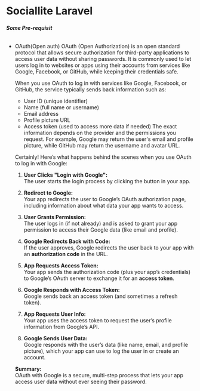 # Sociallite Laravel

###### **Some Pre-requisit**
- OAuth(Open auth)
    OAuth (Open Authorization) is an open standard protocol that allows secure authorization for third-party applications to access user data without sharing passwords. It is commonly used to let users log in to websites or apps using their accounts from services like Google, Facebook, or GitHub, while keeping their credentials safe.

    When you use OAuth to log in with services like Google, Facebook, or GitHub, the service typically sends back information such as:
    - User ID (unique identifier)
    - Name (full name or username)
    - Email address
    - Profile picture URL
    - Access token (used to access more data if needed)
    The exact information depends on the provider and the permissions you request. For example, Google may return the user's email and profile picture, while GitHub may return the username and avatar URL.

    Certainly! Here’s what happens behind the scenes when you use OAuth to log in with Google:

    1. **User Clicks "Login with Google":**  
        The user starts the login process by clicking the button in your app.

    2. **Redirect to Google:**  
        Your app redirects the user to Google’s OAuth authorization page, including information about what data your app wants to access.

    3. **User Grants Permission:**  
        The user logs in (if not already) and is asked to grant your app permission to access their Google data (like email and profile).

    4. **Google Redirects Back with Code:**  
        If the user approves, Google redirects the user back to your app with an **authorization code** in the URL.

    5. **App Requests Access Token:**  
        Your app sends the authorization code (plus your app’s credentials) to Google’s OAuth server to exchange it for an **access token**.

    6. **Google Responds with Access Token:**  
        Google sends back an access token (and sometimes a refresh token).

    7. **App Requests User Info:**  
        Your app uses the access token to request the user’s profile information from Google’s API.

    8. **Google Sends User Data:**  
        Google responds with the user’s data (like name, email, and profile picture), which your app can use to log the user in or create an account.

    **Summary:**  
        OAuth with Google is a secure, multi-step process that lets your app access user data without ever seeing their password.